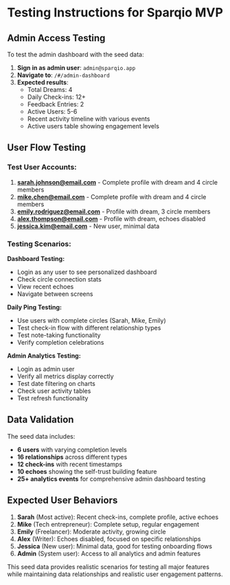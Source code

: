 # Testing Instructions for Sparqio MVP

## Admin Access Testing

To test the admin dashboard with the seed data:

1. **Sign in as admin user**: `admin@sparqio.app`
2. **Navigate to**: `/#/admin-dashboard`
3. **Expected results**:
   - Total Dreams: 4
   - Daily Check-ins: 12+
   - Feedback Entries: 2
   - Active Users: 5-6
   - Recent activity timeline with various events
   - Active users table showing engagement levels

## User Flow Testing

### Test User Accounts:
1. **sarah.johnson@email.com** - Complete profile with dream and 4 circle members
2. **mike.chen@email.com** - Complete profile with dream and 4 circle members  
3. **emily.rodriguez@email.com** - Profile with dream, 3 circle members
4. **alex.thompson@email.com** - Profile with dream, echoes disabled
5. **jessica.kim@email.com** - New user, minimal data

### Testing Scenarios:

**Dashboard Testing:**
- Login as any user to see personalized dashboard
- Check circle connection stats  
- View recent echoes
- Navigate between screens

**Daily Ping Testing:**
- Use users with complete circles (Sarah, Mike, Emily)
- Test check-in flow with different relationship types
- Test note-taking functionality
- Verify completion celebrations

**Admin Analytics Testing:**
- Login as admin user
- Verify all metrics display correctly
- Test date filtering on charts
- Check user activity tables
- Test refresh functionality

## Data Validation

The seed data includes:
- **6 users** with varying completion levels
- **16 relationships** across different types  
- **12 check-ins** with recent timestamps
- **10 echoes** showing the self-trust building feature
- **25+ analytics events** for comprehensive admin dashboard testing

## Expected User Behaviors

1. **Sarah** (Most active): Recent check-ins, complete profile, active echoes
2. **Mike** (Tech entrepreneur): Complete setup, regular engagement
3. **Emily** (Freelancer): Moderate activity, growing circle
4. **Alex** (Writer): Echoes disabled, focused on specific relationships
5. **Jessica** (New user): Minimal data, good for testing onboarding flows
6. **Admin** (System user): Access to all analytics and admin features

This seed data provides realistic scenarios for testing all major features while maintaining data relationships and realistic user engagement patterns.